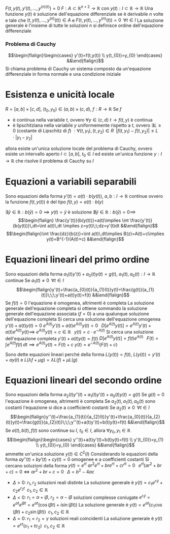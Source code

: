 $F(t,y(t),y'(t),\dots,y^{(n)(t)})=0$
$F:A\subset \mathbb{R}^{n+2}\to \mathbb{R}$ con $y(t):I\subset \mathbb{R}\to \mathbb{R}$
Una funzione $y(t)$ è soluzione dell'equazione differenziale se è derivabile $n$ volte e tale che $(t,y(t),\dots,y^{(n)}(t))\in A$ e $F(t,y(t),\dots,y^{(n)}(t))=0\;\;\forall t\in I$
La soluzione generale è l'insieme di tutte le soluzioni
$n$ si definisce ordine dell'equazione differenziale

### Problema di Cauchy
$$\begin{flalign}\begin{cases}
y'(t)=f(t,y(t)) \\
y(t_{0})=y_{0}
\end{cases} &&\end{flalign}$$
Si chiama problema di Cauchy un sistema composto da un'equazione differenziale in forma normale e una condizione iniziale

# Esistenza e unicità locale
$R=[a,b]\times[c,d]$, $(t_{0},y_{0})\in(a,b)\times(c,d)$, $f:R\to \mathbb{R}$
Se $f$
- è continua nella variabile $t$, ovvero $\forall y\in(c,d)$ $t\to f(t,y)$ è continua
- è lipschitziana nella variabile $y$ uniformemente rispetto a $t$, ovvero $\exists L\geq0$ (costante di Lipschitz di $f$) $:\forall(t,y_{1}),(t,y_{2})\in R\;\;|f(t,y_{1})-f(t,y_{2})|\leq L\cdot |y_{1}-y_{2}|$

allora esiste un'unica soluzione locale del problema di Cauchy, ovvero esiste un intervallo aperto $I\subset[a,b]$, $t_{0}\in I$ ed esiste un'unica funzione $y:I\to \mathbb{R}$ che risolve il problema di Cauchy su $I$

# Equazioni a variabili separabili
Sono equazioni della forma $y'(t)=a(t)\cdot b(y(t))$, $a,b:I\to \mathbb{R}$ continue
ovvero la funzione $f(t,y(t))$ è del tipo $f(t,y)=a(t)\cdot b(y)$

$\exists \bar{y}\in \mathbb{R}:b(\bar{y})=0\implies y(t)=\bar{y}$ è soluzione
$\nexists \bar{y}\in \mathbb{R}:b(\bar{y})=0\implies$ $$\begin{flalign} \frac{y'(t)}{b(y(t))}=a(t)\implies \int \frac{y'(t)}{b(y(t))}\,dt=\int a(t)\,dt \implies z=y(t)\;\;dz=y'(t)dt &&\end{flalign}$$
$$\begin{flalign}\int \frac{dz}{b(z)}=\int a(t)\,dt\implies B(z)=A(t)+c\implies y(t)=B^{-1}(A(t)+c) &&\end{flalign}$$

# Equazioni lineari del primo ordine
Sono equazioni della forma $a_{1}(t)y'(t)+a_{0}(t)y(t)=g(t)$, $a_{1}(t),a_{0}(t):I\to \mathbb{R}$ continue
Se $a_{1}(t)\neq0\;\;\forall t\in I$
$$\begin{flalign}y'(t)+\frac{a_{0}(t)}{a_{1}(t)}y(t)=\frac{g(t)}{a_{1}(t)}\;\;\;y'(t)+a(t)y(t)=f(t) &&\end{flalign}$$
Se $f(t)=0$ l'equazione è omogenea, altrimenti è completa
La soluzione generale dell'equazione completa si ottiene sommando la soluzione generale dell'equazione associata ($f=0$) a una qualunque soluzione dell'equazione completa
Si cerca una soluzione dell'equazione omogenea $y'(t)+a(t)y(t)=0$
$e^{A(t)}y'(t)+a(t)e^{A(t)}y(t)=0\;\;\;D[e^{A(t)}y(t)]=e^{A(t)}y'(t)+a(t)e^{A(t)}y(t)\implies$
$e^{A(t)}y(t)=c\in \mathbb{R}\;\;\;y(t)=c\cdot e^{-A(t)}$
Si cerca una soluzione dell'equazione completa $y'(t)+a(t)y(t)=f(t)$
$D[e^{A(t)}y(t)]=f(t)e^{A(t)}\;\;\;F(t)=\int e^{A(t)}f(t)\,dt\implies e^{A(t)}y(t)=F(t)+c$
$y(t)=e^{-A(t)}(F(t)+c)$

Sono dette equazioni lineari perché della forma $L(y(t))=f(t)$, $L(y(t))=y'(t)+ay(t)$ e $L(\lambda f+\mu g)=\lambda L(f)+\mu L(g)$

# Equazioni lineari del secondo ordine
Sono equazioni della forma $a_{2}(t)y''(t)+a_{1}(t)y'(t)+a_{0}(t)y(t)=g(t)$
Se $g(t)=0$ l'equazione è omogenea, altrimenti è completa
Se $a_{2}(t),a_{1}(t),a_{0}(t)$ sono costanti l'equazione si dice a coefficienti costanti
Se $a_{2}(t)\neq0\;\;\forall t\in I$
$$\begin{flalign}y''(t)+\frac{a_{1}(t)}{a_{2}(t)}y'(t)+\frac{a_{0}(t)}{a_{2}(t)}y(t)=\frac{g(t)}{a_{2}(t)}\;\;\;y''(t)+a(t)y'(t)+b(t)y(t)=f(t) &&\end{flalign}$$
Se $a(t),b(t),f(t)$ sono continue su $I$, $t_{0}\in I$, allora $\forall y_{0},y_{1}\in \mathbb{R}$
$$\begin{flalign}\begin{cases}
y''(t)+a(t)y'(t)+b(t)y(t)=f(t) \\
y'(t_{0})=y_{1} \\
y(t_{0})=y_{0}
\end{cases} &&\end{flalign}$$
ammette un'unica soluzione $y(t)\in C^{2}(I)$
Considerando le equazioni della forma $ay''(t)+by'(t)+cy(t)=0$ omogenee e a coefficienti costanti
Si cercano soluzioni della forma $y(t)=e^{rt}$
$ar^{2}e^{rt}+bre^{rt}+cr^{rt}=0\;\;\;e^{rt}(ar^{2}+br+c)=0\iff ar^{2}+br+c=0\;\;\;\Delta=b^{2}-4ac$
- $\Delta>0$:
  $r_{1},r_{2}$ soluzioni reali distinte
  La soluzione generale è $y(t)=c_{1}e^{r_{1}t}+c_{2}e^{r_{2}t}\;\;c_{1},c_{2}\in \mathbb{R}$
- $\Delta<0$:
  $r_{1}=\alpha+i\beta,\;r_{2}=\alpha-i\beta$ soluzioni complesse coniugate
  $e^{r_{1}t}=e^{\alpha t}e^{i\beta t}=e^{\alpha t}(\cos(\beta t)+i\sin(\beta t))$
  La soluzione generale è $y(t)=e^{\alpha t}(c_{1}\cos(\beta t)+c_{2}\sin(\beta t))\;\;c_{1},c_{2}\in \mathbb{R}$
- $\Delta=0$:
  $r_{1}=r_{2}=\gamma$ soluzioni reali coincidenti
  La soluzione generale è $y(t)=e^{\gamma t}(c_{1}+tc_{2})\;\;c_{1},c_{2}\in \mathbb{R}$